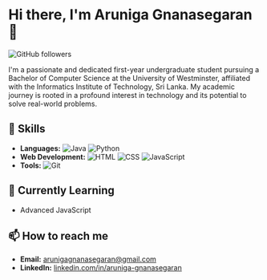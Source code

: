 # Hi there, I'm Aruniga Gnanasegaran 👋

![GitHub followers](https://img.shields.io/github/followers/aru-segar?style=social)

I'm a passionate and dedicated first-year undergraduate student pursuing a Bachelor of Computer Science at the University of Westminster, affiliated with the Informatics Institute of Technology, Sri Lanka. My academic journey is rooted in a profound interest in technology and its potential to solve real-world problems. 

## 🚀 Skills
- **Languages:** ![Java](https://img.shields.io/badge/Java-ED8B00?style=for-the-badge&logo=java&logoColor=white) ![Python](https://img.shields.io/badge/Python-3776AB?style=for-the-badge&logo=python&logoColor=white)
- **Web Development:** ![HTML](https://img.shields.io/badge/HTML-E34F26?style=for-the-badge&logo=html5&logoColor=white) ![CSS](https://img.shields.io/badge/CSS-1572B6?style=for-the-badge&logo=css3&logoColor=white) ![JavaScript](https://img.shields.io/badge/JavaScript-F7DF1E?style=for-the-badge&logo=javascript&logoColor=black)
- **Tools:** ![Git](https://img.shields.io/badge/Git-F05032?style=for-the-badge&logo=git&logoColor=white)

## 🌱 Currently Learning
- Advanced JavaScript

## 📫 How to reach me
- **Email:** [arunigagnanasegaran@gmail.com](mailto:arunigagnanasegaran@gmail.com)
- **LinkedIn:** [linkedin.com/in/aruniga-gnanasegaran](https://linkedin.com/in/aruniga-gnanasegaran)
